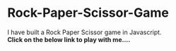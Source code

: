 # Rock-Paper-Scissor-Game
I have built a Rock Paper Scissor game in Javascript.<br>
<b>Click on the below link to play with me....</b>
